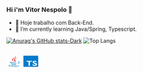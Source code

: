 ### Hi i'm Vitor Nespolo 👋

- 🔭 Hoje trabalho com Back-End.
- 🌱 I’m currently learning Java/Spring, Typescript.

[![Anurag's GitHub stats-Dark](https://github-readme-stats.vercel.app/api?username=vitornespolo&show_icons=true&theme=dracula)](https://github.com/anuraghazra/github-readme-stats)
![Top Langs](https://github-readme-stats.vercel.app/api/top-langs/?username=vitornespolo&layout=compact&theme=dracula)

<div style="display: inline_block"><br>
  <img align="center" alt="Rafa-Csharp" height="30" width="40" src="https://raw.githubusercontent.com/devicons/devicon/master/icons/java/java-original.svg">
  <img align="center" alt="Rafa-Ts" height="30" width="40" src="https://raw.githubusercontent.com/devicons/devicon/master/icons/typescript/typescript-plain.svg">
</div>

